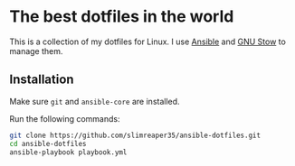 # The best dotfiles in the world

This is a collection of my dotfiles for Linux.
I use [Ansible](https://www.ansible.com) and [GNU Stow](https://www.gnu.org/software/stow) to manage them.

## Installation

Make sure `git` and `ansible-core` are installed.

Run the following commands:

```bash
git clone https://github.com/slimreaper35/ansible-dotfiles.git
cd ansible-dotfiles
ansible-playbook playbook.yml
```

